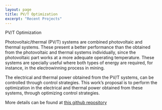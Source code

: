 ```yaml
---
layout: page
title: PV/T Optimization
excerpt: "Recent Projects"
---
```


PV/T Optimization

Photovoltaic/thermal (PV/T) systems are combined photovoltaic and thermal systems. These present a better performance than the obtained from the photovoltaic and thermal systems individually, since the photovoltaic part works at a more adequate operating temperature. These systems are specially useful where both types of energy are required, for instance, in the electrowinning process in mining.

The electrical and thermal power obtained from the PV/T systems, can be controlled through control strategies. This work’s proposal is to perform the optimization in the electrical and thermal power obtained from these systems, through optimizing control strategies.

More details can be found at [this github repository](https://github.com/dannylc/PV-T-SOLAR-PANELS)
